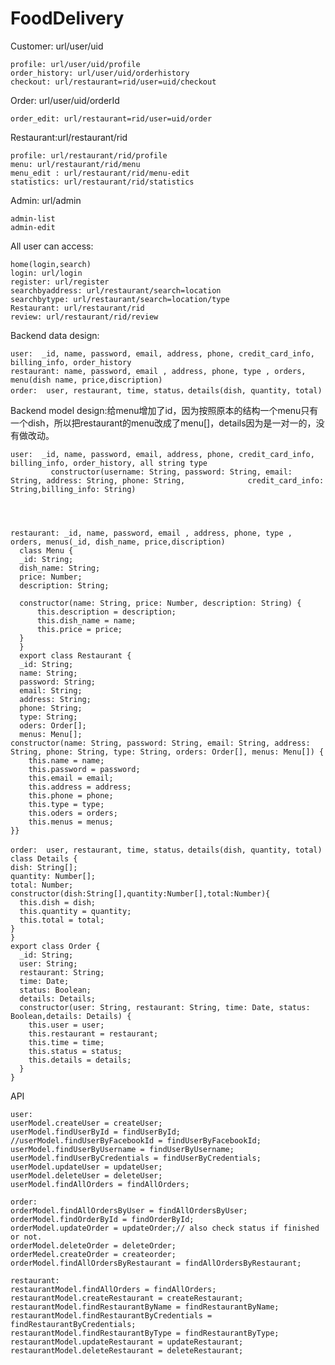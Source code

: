 # FoodDelivery





 Customer: url/user/uid
 
    profile: url/user/uid/profile
    order_history: url/user/uid/orderhistory
    checkout: url/restaurant=rid/user=uid/checkout
    
 Order: url/user/uid/orderId
   
    order_edit: url/restaurant=rid/user=uid/order
 
 Restaurant:url/restaurant/rid
 
    profile: url/restaurant/rid/profile
    menu: url/restaurant/rid/menu
    menu_edit : url/restaurant/rid/menu-edit
    statistics: url/restaurant/rid/statistics
 Admin: url/admin
 
    admin-list
    admin-edit
 All user can access:
 
    home(login,search)
    login: url/login
    register: url/register
    searchbyaddress: url/restaurant/search=location
    searchbytype: url/restaurant/search=location/type
    Restaurant: url/restaurant/rid
    review: url/restaurant/rid/review
    
    
 Backend data design:
  
    user:  _id, name, password, email, address, phone, credit_card_info, billing_info, order_history
    restaurant: name, password, email , address, phone, type , orders, menu(dish name, price,discription)
    order:  user, restaurant, time, status，details(dish, quantity, total) 
    
 Backend model design:给menu增加了id，因为按照原本的结构一个menu只有一个dish，所以把restaurant的menu改成了menu[]，details因为是一对一的，没有做改动。
  
    user:  _id, name, password, email, address, phone, credit_card_info, billing_info, order_history, all string type
             constructor(username: String, password: String, email: String, address: String, phone: String,              credit_card_info: String,billing_info: String)
             


             
    restaurant: _id, name, password, email , address, phone, type , orders, menus(_id, dish_name, price,discription)
      class Menu {
      _id: String;
      dish_name: String;
      price: Number;
      description: String;

      constructor(name: String, price: Number, description: String) {
          this.description = description;
          this.dish_name = name;
          this.price = price;
      }
      }
      export class Restaurant {
      _id: String;
      name: String;
      password: String;
      email: String;
      address: String;
      phone: String;
      type: String;
      oders: Order[];
      menus: Menu[];
    constructor(name: String, password: String, email: String, address: String, phone: String, type: String, orders: Order[], menus: Menu[]) {
        this.name = name;
        this.password = password;
        this.email = email;
        this.address = address;
        this.phone = phone;
        this.type = type;
        this.oders = orders;
        this.menus = menus;
    }}

    order:  user, restaurant, time, status，details(dish, quantity, total) 
    class Details {
    dish: String[];
    quantity: Number[];
    total: Number;
    constructor(dish:String[],quantity:Number[],total:Number){
      this.dish = dish;
      this.quantity = quantity;
      this.total = total;
    }
    }
    export class Order {
      _id: String;
      user: String;
      restaurant: String;
      time: Date;
      status: Boolean;
      details: Details;
      constructor(user: String, restaurant: String, time: Date, status: Boolean,details: Details) {
        this.user = user;
        this.restaurant = restaurant;
        this.time = time;
        this.status = status;
        this.details = details;
      }
    }


API
    
    user:
    userModel.createUser = createUser;
    userModel.findUserById = findUserById;
    //userModel.findUserByFacebookId = findUserByFacebookId;
    userModel.findUserByUsername = findUserByUsername;
    userModel.findUserByCredentials = findUserByCredentials;
    userModel.updateUser = updateUser;
    userModel.deleteUser = deleteUser;
    userModel.findAllOrders = findAllOrders;
    
    order:
    orderModel.findAllOrdersByUser = findAllOrdersByUser;
    orderModel.findOrderById = findOrderById;
    orderModel.updateOrder = updateOrder;// also check status if finished or not.
    orderModel.deleteOrder = deleteOrder;
    orderMedel.createOrder = createorder;
    orderModel.findAllOrdersByRestaurant = findAllOrdersByRestaurant;    
    
    restaurant:
    restaurantModel.findAllOrders = findAllOrders;
    restaurantModel.createRestaurant = createRestaurant;
    restaurantModel.findRestaurantByName = findRestaurantByName;
    restaurantModel.findRestaurantByCredentials = findRestaurantByCredentials;
    restaurantModel.findRestaurantByType = findRestaurantByType;
    restaurantModel.updateRestaurant = updateRestaurant;
    restaurantModel.deleteRestaurant = deleteRestaurant;
    
